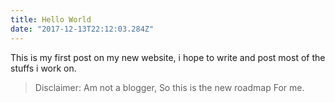 ```yaml
---
title: Hello World
date: "2017-12-13T22:12:03.284Z"
---
```


This is my first post on my new website, i hope 
to write and post most of the stuffs i work on.
> Disclaimer: Am not a blogger, So this is the new roadmap
> For me.

